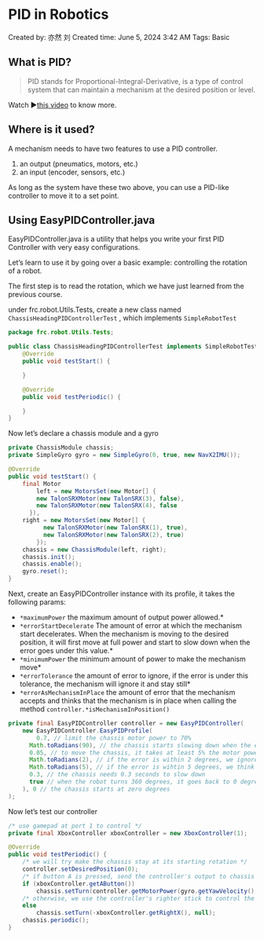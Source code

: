 # PID in Robotics

Created by: 亦然 刘
Created time: June 5, 2024 3:42 AM
Tags: Basic

## What is PID?

> PID stands for Proportional-Integral-Derivative, is a type of control system that can maintain a mechanism at the desired position or level.
> 

Watch ▶️[this video](https://www.bilibili.com/video/BV1et4y1i7Gm) to know more.

## Where is it used?

A mechanism needs to have two features to use a PID controller. 

1. an output (pneumatics, motors, etc.)
2. an input (encoder, sensors, etc.)

As long as the system have these two above, you can use a PID-like controller to move it to a set point.

## Using EasyPIDController.java

EasyPIDController.java is a utility that helps you write your first PID Controller with very easy configurations.

Let’s learn to use it by going over a basic example: controlling the rotation of a robot.

The first step is to read the rotation, which we have just learned from the previous course.

under frc.robot.Utils.Tests, create a new class named `ChassisHeadingPIDControllerTest` , which implements  `SimpleRobotTest` 

```java
package frc.robot.Utils.Tests;

public class ChassisHeadingPIDControllerTest implements SimpleRobotTest {
    @Override
    public void testStart() {

    }

    @Override
    public void testPeriodic() {

    }
}
```

Now let’s declare a chassis module and a gyro

```java
private ChassisModule chassis;
private SimpleGyro gyro = new SimpleGyro(0, true, new NavX2IMU());

@Override
public void testStart() {
	final Motor
		left = new MotorsSet(new Motor[] {
	    new TalonSRXMotor(new TalonSRX(3), false), 
	    new TalonSRXMotor(new TalonSRX(4), false
	  }),
    right = new MotorsSet(new Motor[] {
		  new TalonSRXMotor(new TalonSRX(1), true), 
		  new TalonSRXMotor(new TalonSRX(2), true)
		});
	chassis = new ChassisModule(left, right);
	chassis.init();
	chassis.enable();
	gyro.reset();
}
```

Next, create an EasyPIDController instance with its profile, it takes the following params:

- `*maximumPower` the maximum amount of output power allowed.*
- `*errorStartDecelerate` The amount of error at which the mechanism start decelerates.  When the mechanism is moving to the desired position, it will first move at full power and start to slow down when the error goes under this value.*
- `*minimumPower` the minimum amount of power to make the mechanism move*
- `*errorTolerance` the amount of error to ignore, if the error is under this tolerance, the mechanism will ignore it and stay still*
- `*errorAsMechanismInPlace` the amount of error that the mechanism accepts and thinks that the mechanism is in place when calling the method `controller.*isMechanismInPosition()`

```java
private final EasyPIDController controller = new EasyPIDController(
	new EasyPIDController.EasyPIDProfile(
		0.7, // limit the chassis motor power to 70%
	  Math.toRadians(90), // the chassis starts slowing down when the error is smaller than 90 degrees
	  0.05, // to move the chassis, it takes at least 5% the motor power
	  Math.toRadians(2), // if the error is within 2 degrees, we ignore it
	  Math.toRadians(5), // if the error is wihtin 5 degrees, we think the chassis is in position
	  0.3, // the chassis needs 0.3 seconds to slow down
	  true // when the robot turns 360 degrees, it goes back to 0 degrees.  we call this "in cycle"
	), 0 // the chassis starts at zero degrees
);
```

Now let’s test our controller

```java
/* use gamepad at port 1 to control */
private final XboxController xboxController = new XboxController(1);

@Override
public void testPeriodic() {
	/* we will try make the chassis stay at its starting rotation */
	controller.setDesiredPosition(0);
	/* if button A is pressed, send the controller's output to chassis as rotating power */
	if (xboxController.getAButton())
		chassis.setTurn(controller.getMotorPower(gyro.getYawVelocity(), gyro.getYawVelocity()), null);
	/* otherwise, we use the controller's righter stick to control the rotation manually */
	else
		chassis.setTurn(-xboxController.getRightX(), null);
	chassis.periodic();
}
```
